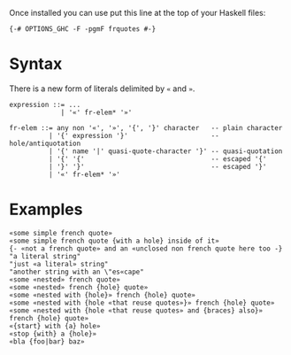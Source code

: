 Once installed you can use put this line at the top of your Haskell files:

    {-# OPTIONS_GHC -F -pgmF frquotes #-}


Syntax
======

There is a new form of literals delimited by `«` and `»`.

    expression ::= ...
                 | '«' fr-elem* '»'

    fr-elem ::= any non '«', '»', '{', '}' character   -- plain character
              | '{' expression '}'                     -- hole/antiquotation
              | '{' name '|' quasi-quote-character '}' -- quasi-quotation
              | '{' '{'                                -- escaped '{'
              | '}' '}'                                -- escaped '}'
              | '«' fr-elem* '»'


Examples
========

    «some simple french quote»
    «some simple french quote {with a hole} inside of it»
    {- «not a french quote» and an «unclosed non french quote here too -} "a literal string"
    "just «a literal» string"
    "another string with an \"es«cape"
    «some «nested» french quote»
    «some «nested» french {hole} quote»
    «some «nested with {hole}» french {hole} quote»
    «some «nested with {hole «that reuse quotes»}» french {hole} quote»
    «some «nested with {hole «that reuse quotes» and {braces} also}» french {hole} quote»
    «{start} with {a} hole»
    «stop {with} a {hole}»
    «bla {foo|bar} baz»
